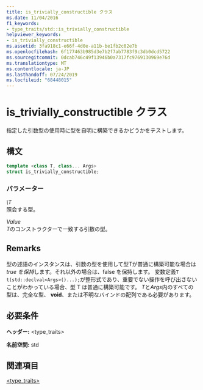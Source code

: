 ```yaml
---
title: is_trivially_constructible クラス
ms.date: 11/04/2016
f1_keywords:
- type_traits/std::is_trivially_constructible
helpviewer_keywords:
- is_trivially_constructible
ms.assetid: 3fa918c1-e66f-4d0e-a11b-be1fb2c02e7b
ms.openlocfilehash: 6f177463b985d3e7b2f7ab7783f9c3db0dcd5722
ms.sourcegitcommit: 0dcab746c49f13946b0a7317fc9769130969e76d
ms.translationtype: MT
ms.contentlocale: ja-JP
ms.lasthandoff: 07/24/2019
ms.locfileid: "68448015"
---
```

# <a name="istriviallyconstructible-class"></a>is_trivially_constructible クラス

指定した引数型の使用時に型を自明に構築できるかどうかをテストします。

## <a name="syntax"></a>構文

```cpp
template <class T, class... Args>
struct is_trivially_constructible;
```

### <a name="parameters"></a>パラメーター

*\T*\
照会する型。

*Value*\
*T*のコンストラクターで一致する引数の型。

## <a name="remarks"></a>Remarks

型の述語のインスタンスは、引数の型を使用して型*T*が普通に構築可能な場合は*true を保持*します。それ以外の場合は、false を保持します。 変数定義`T t(std::declval<Args>()...);`が整形式であり、重要でない操作を呼び出さないことがわかっている場合、型 T は普通に構築可能です。 *T*と*Args*内のすべての型は、完全な型、 **void**、または不明なバインドの配列である必要があります。

## <a name="requirements"></a>必要条件

**ヘッダー:** \<type_traits>

**名前空間:** std

## <a name="see-also"></a>関連項目

[<type_traits>](../standard-library/type-traits.md)
